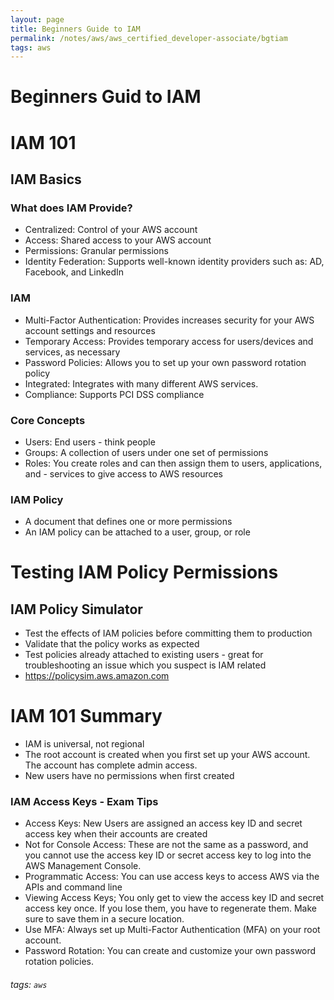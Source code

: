 ```yaml
---
layout: page
title: Beginners Guide to IAM
permalink: /notes/aws/aws_certified_developer-associate/bgtiam
tags: aws
---
```

# Beginners Guid to IAM

# IAM 101
## IAM Basics
### What does IAM Provide?
- Centralized: Control of your AWS account
- Access: Shared access to your AWS account
- Permissions: Granular permissions
- Identity Federation: Supports well-known identity providers such as: AD, Facebook, and LinkedIn
### IAM
- Multi-Factor Authentication: Provides increases security for your AWS account settings and resources
- Temporary Access: Provides temporary access for users/devices and services, as necessary
- Password Policies: Allows you to set up your own password rotation policy
- Integrated: Integrates with many different AWS services.
- Compliance: Supports PCI DSS compliance
### Core Concepts
- Users: End users - think people
- Groups: A collection of users under one set of permissions
- Roles: You create roles and can then assign them to users, applications, and - services to give access to AWS resources
### IAM Policy
- A document that defines one or more permissions
- An IAM policy can be attached to a user, group, or role
# Testing IAM Policy Permissions
## IAM Policy Simulator
- Test the effects of IAM policies before committing them to production
- Validate that the policy works as expected
- Test policies already attached to existing users - great for troubleshooting an issue which you suspect is IAM related
- https://policysim.aws.amazon.com
# IAM 101 Summary
- IAM is universal, not regional
- The root account is created when you first set up your AWS account. The account has complete admin access.
- New users have no permissions when first created
### IAM Access Keys - Exam Tips
- Access Keys: New Users are assigned an access key ID and secret access key when their accounts are created
- Not for Console Access: These are not the same as a password, and you cannot use the access key ID or secret access key to log into the AWS Management Console.
- Programmatic Access: You can use access keys to access AWS via the APIs and command line
- Viewing Access Keys; You only get to view the access key ID and secret access key once. If you lose them, you have to regenerate them. Make sure to save them in a secure location.
- Use MFA: Always set up Multi-Factor Authentication (MFA) on your root account.
- Password Rotation: You can create and customize your own password rotation policies.

###### tags: `aws`
